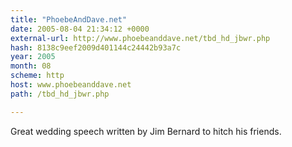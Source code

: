 ```yaml
---
title: "PhoebeAndDave.net"
date: 2005-08-04 21:34:12 +0000
external-url: http://www.phoebeanddave.net/tbd_hd_jbwr.php
hash: 8138c9eef2009d401144c24442b93a7c
year: 2005
month: 08
scheme: http
host: www.phoebeanddave.net
path: /tbd_hd_jbwr.php

---
```


Great wedding speech written by Jim Bernard to hitch his friends.
